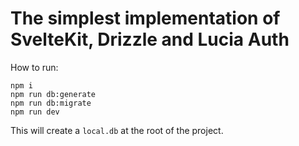 # The simplest implementation of SvelteKit, Drizzle and Lucia Auth

How to run:

```
npm i
npm run db:generate
npm run db:migrate
npm run dev
```

This will create a `local.db` at the root of the project.
